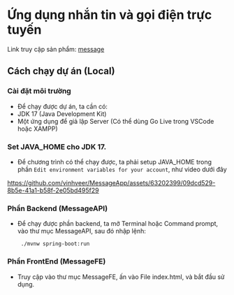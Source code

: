 # Ứng dụng nhắn tin và gọi điện trực tuyến

Link truy cập sản phẩm: [message](https://vinhveer.github.io/message/)

## Cách chạy dự án (Local)
### Cài đặt môi trường
+ Để chạy được dự án, ta cần có:
+ JDK 17 (Java Development Kit)
+ Một ứng dụng để giả lập Server (Có thể dùng Go Live trong VSCode hoặc XAMPP)
### Set JAVA_HOME cho JDK 17.
+ Để chương trình có thể chạy được, ta phải setup JAVA_HOME trong phần `Edit environment variables for your account`, như video dưới đây


https://github.com/vinhveer/MessageApp/assets/63202399/09dcd529-8b5e-41a1-b58f-2e05bd495f29


### Phần Backend (MessageAPI)
+ Để chạy được phần backend, ta mở Terminal hoặc Command prompt, vào thư mục MessageAPI, sau đó nhập lệnh:

  ```
   ./mvnw spring-boot:run
  ```

### Phần FrontEnd (MessageFE)
+ Truy cập vào thư mục MessageFE, ấn vào File index.html, và bắt đầu sử dụng.


